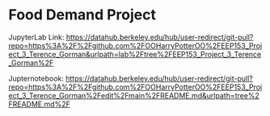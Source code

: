 # Food Demand Project
JupyterLab Link: https://datahub.berkeley.edu/hub/user-redirect/git-pull?repo=https%3A%2F%2Fgithub.com%2FOOHarryPotterOO%2FEEP153_Project_3_Terence_Gorman&urlpath=lab%2Ftree%2FEEP153_Project_3_Terence_Gorman%2F

Jupternotebook: https://datahub.berkeley.edu/hub/user-redirect/git-pull?repo=https%3A%2F%2Fgithub.com%2FOOHarryPotterOO%2FEEP153_Project_3_Terence_Gorman%2Fedit%2Fmain%2FREADME.md&urlpath=tree%2FREADME.md%2F
